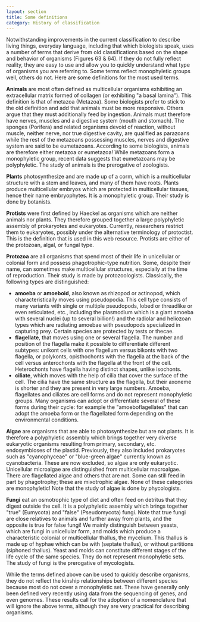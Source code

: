 ```yaml
---
layout: section
title: Some definitions
category: History of classification
---
```

Notwithstanding improvements in the current classification to describe living things, everyday language, including that which biologists speak, uses a number of terms that derive from old classifications based on the shape and behavior of organisms (Figures 63 & 64). If they do not fully reflect reality, they are easy to use and allow you to quickly understand what type of organisms you are referring to. Some terms reflect monophyletic groups well, others do not. Here are some definitions for the most used terms.

**Animals** are most often defined as multicellular organisms exhibiting an extracellular matrix formed of collagen (or exhibiting "a basal lamina"). This definition is that of metazoa (Metazoa). Some biologists prefer to stick to the old definition and add that animals must be more responsive. Others argue that they must additionally feed by ingestion. Animals must therefore have nerves, muscles and a digestive system (mouth and stomach). The sponges (Porifera) and related organisms devoid of reaction, without muscle, neither nerve, nor true digestive cavity, are qualified as parazoans while the rest of the metazoans possessing muscles, nerves and digestive system are said to be eumetazoans. According to some biologists, animals are therefore either metazoa or eumetazoa! While metazoans form a monophyletic group, recent data suggests that eumetazoans may be polyphyletic. The study of animals is the prerogative of zoologists.

**Plants** photosynthesize and are made up of a corm, which is a multicellular structure with a stem and leaves, and many of them have roots. Plants produce multicellular embryos which are protected in multicellular tissues, hence their name embryophytes. It is a monophyletic group. Their study is done by botanists.

**Protists** were first defined by Haeckel as organisms which are neither animals nor plants. They therefore grouped together a large polyphyletic assembly of prokaryotes and eukaryotes. Currently, researchers restrict them to eukaryotes, possibly under the alternative terminology of protoctist. This is the definition that is used in this web resource. Protists are either of the protozoan, algal, or fungal type.

**Protozoa** are all organisms that spend most of their life in unicellular or colonial form and possess phagotrophic-type nutrition. Some, despite their name, can sometimes make multicellular structures, especially at the time of reproduction. Their study is made by protozoologists. Classically, the following types are distinguished:
  * **amoeba** or **amoeboid**, also known as rhizopod or actinopod, which characteristically moves using pseudopodia. This cell type consists of many variants with single or multiple pseudopods, lobed or threadlike or even reticulated, etc., including the plasmodium which is a giant amoeba with several nuclei (up to several billion!) and the radiolar and heliozoan types which are radiating amoebae with pseudopods specialized in capturing prey. Certain species are protected by tests or thecae.
  * **flagellate**, that moves using one or several flagella. The number and position of the flagella make it possible to differentiate different subtypes: unikont cells with one flagellum versus bikonts with two flagella, or polykonts, opisthochonts with the flagella at the back of the cell versus anterochonts with the flagella at the front of the cell. Heterochonts have flagella having distinct shapes, unlike isochonts.
  * **ciliate**, which moves with the help of cilia that cover the surface of the cell. The cilia have the same structure as the flagella, but their axoneme is shorter and they are present in very large numbers.
Amoeba, flagellates and ciliates are cell forms and do not represent monophyletic groups. Many organisms can adopt or differentiate several of these forms during their cycle: for example the "amoeboflagellates" that can adopt the amoeba form or the flagellated form depending on the environmental conditions.

**Algae** are organisms that are able to photosynthesize but are not plants. It is therefore a polyphyletic assembly which brings together very diverse eukaryotic organisms resulting from primary, secondary, etc. endosymbioses of the plastid. Previously, they also included prokaryotes such as "cyanophyceae" or "blue-green algae" currently known as cyanobacteria. These are now excluded, so algae are only eukaryotic. Unicellular microalgae are distinguished from multicellular macroalgae. There are flagellated algae and others that are not. Some can still feed in part by phagotrophy; these are mixotrophic algae. None of these categories are monophyletic! Note that the study of algae is done by phycologists.

**Fungi** eat an osmotrophic type of diet and often feed on detritus that they digest outside the cell. It is a polyphyletic assembly which brings together "true" (Eumycota) and "false" (Pseudomycota) fungi. Note that true fungi are close relatives to animals and further away from plants, and the opposite is true for false fungi! We mainly distinguish between yeasts, which are fungi in unicellular form, and molds which produce a characteristic colonial or multicellular thallus, the mycelium. This thallus is made up of hyphae which can be with (septate thallus), or without partitions (siphoned thallus). Yeast and molds can constitute different stages of the life cycle of the same species. They do not represent monophyletic sets. The study of fungi is the prerogative of mycologists.

While the terms defined above can be used to quickly describe organisms, they do not reflect the kinship relationships between different species because most do not cover a monophyletic set. These have generally only been defined very recently using data from the sequencing of genes, and even genomes. These results call for the adoption of a nomenclature that will ignore the above terms, although they are very practical for describing organisms.
